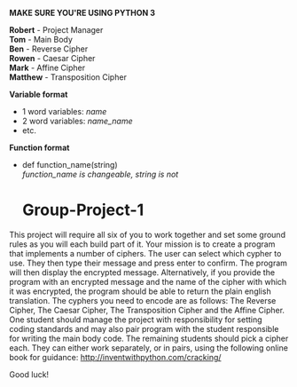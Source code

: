**MAKE SURE YOU'RE USING PYTHON 3**  
 


**Robert** - Project Manager  
**Tom**     - Main Body  
**Ben**     - Reverse Cipher  
**Rowen**   - Caesar Cipher  
**Mark**    - Affine Cipher  
**Matthew** - Transposition Cipher  

**Variable format**  
- 1 word variables: *name*  
- 2 word variables: *name_name*  
- etc.  
  
  
**Function format**  
- def function_name(string)  
*function_name is changeable, string is not*
  
  
  
  # Group-Project-1
This project will require all six of you to work together and set some ground rules as you will each build part of it.
Your mission is to create a program that implements a number of ciphers.  The user can select which cypher to use.  They then type their message and press enter to confirm.  The program will then display the encrypted message.
Alternatively, if you provide the program with an encrypted message and the name of the cipher with which it was encrypted, the program should be able to return the plain english translation.
The cyphers you need to encode are as follows: The Reverse Cipher, The Caesar Cipher, The Transposition Cipher and the Affine Cipher.
One student should manage the project with responsibility for setting coding standards and may also pair program with the student responsible for writing the main body code.  The remaining students should pick a cipher each.  They can either work separately, or in pairs, using the following online book for guidance: http://inventwithpython.com/cracking/

Good luck!
